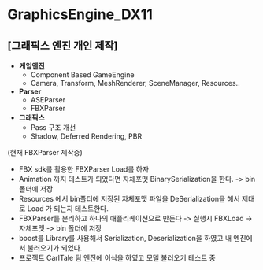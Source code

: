 # GraphicsEngine_DX11

## [그래픽스 엔진 개인 제작]

- **게임엔진**
    - Component Based GameEngine
    - Camera, Transform, MeshRenderer, SceneManager, Resources..
- **Parser**
    - ASEParser
    - FBXParser
- **그래픽스**
    - Pass 구조 개선
    - Shadow, Deferred Rendering, PBR
    
    
(현재 FBXParser 제작중)
- FBX sdk를 활용한 FBXParser Load를 하자
- Animation 까지 테스트가 되었다면 자체포맷 BinarySerialization을 한다. -> bin 폴더에 저장
- Resources 에서 bin폴더에 저장된 자체포맷 파일을 DeSerialization을 해서 제대로 Load 가 되는지 테스트한다.
- FBXParser를 분리하고 하나의 애플리케이션으로 만든다 -> 실행시 FBXLoad -> 자체포맷 -> bin 폴더에 저장
- boost를 Library를 사용해서 Serialization, Deserialization을 하였고 내 엔진에서 불러오기가 되었다.
- 프로젝트 CarlTale 팀 엔진에 이식을 하였고 모델 불러오기 테스트 중
 

